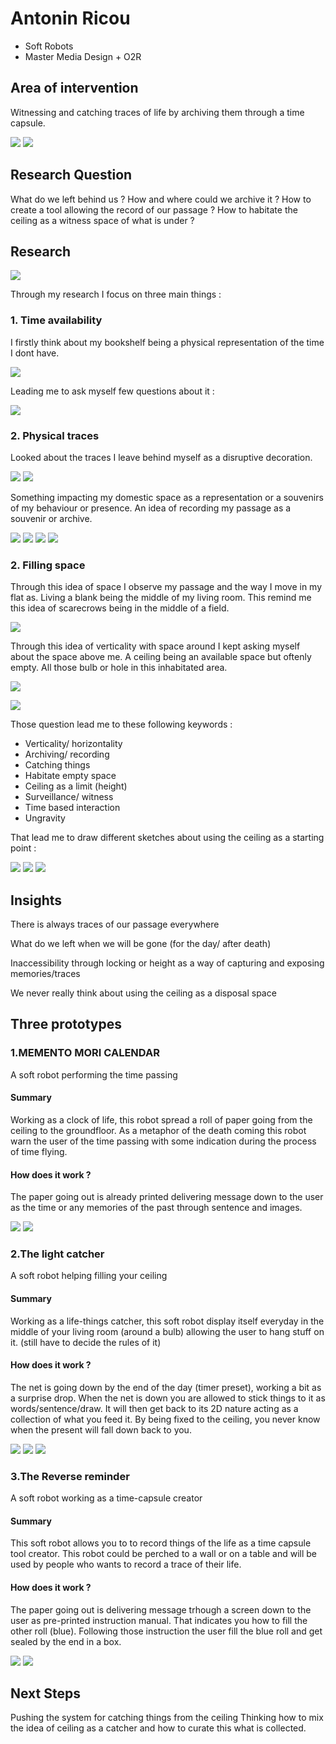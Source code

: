 # Antonin Ricou
- Soft Robots
- Master Media Design + O2R

## Area of intervention
Witnessing and catching traces of  life by archiving them through a time capsule. 
 
![](images/spiderweb.jpg)
![](images/reversereminder_inspi1.jpg)


## Research Question
What do we left behind us ? 
How and where could we archive it ?
How to create a tool allowing the record of our passage ?
How to habitate the ceiling as a witness space of what is under ?

## Research

![](images/miro.png)

Through my research I focus on three main things :

### 1. Time availability

I firstly think about my bookshelf being a physical representation of the time I dont have.

![](images/bookshelf.jpg)

Leading me to ask myself few questions about it :

![](images/list3.png)

### 2. Physical traces

Looked about the traces I leave behind myself as a disruptive decoration. 

![](images/home.jpg)
![](images/home2.jpg)

Something impacting my domestic space as a representation or a souvenirs of my behaviour or presence. An idea of recording my passage as a souvenir or archive.

![](images/scarecrows_2.png)
![](images/scarecrows_3.png)
![](images/scarecrows_4.png)
![](images/scarecrows_5.png)

### 2. Filling space

Through this idea of space I observe my passage and the way I move in my flat as. Living a blank being the middle of my living room.
This remind me this idea of scarecrows being in the middle of a field.

![](images/space.png)

Through this idea of verticality with space around I kept asking myself about the space above me. A ceiling being an available space but oftenly empty.
All those bulb or hole in this inhabitated area. 

![](images/ceiling.png)

![](images/ceiling2.png)

Those question lead me to these following keywords :

- Verticality/ horizontality
- Archiving/ recording
- Catching things
- Habitate empty space
- Ceiling as a limit (height)
- Surveillance/ witness
- Time based interaction
- Ungravity

That lead me to draw different sketches about using the ceiling as a starting point :

![](images/process2.png)
![](images/process3.png)
![](images/paper_prototype.jpeg)


## Insights
 There is always traces of our passage everywhere

What do we left when we will be gone (for the day/ after death)

Inaccessibility through locking or height as a way of capturing and exposing memories/traces
 
 We never really think about using the ceiling as a disposal space

## Three prototypes

### 1.MEMENTO MORI CALENDAR
A soft robot performing the time passing

#### Summary
Working as a clock of life, this robot spread a roll of paper going from the ceiling to the groundfloor. As a metaphor of the death coming this robot warn the user of the time passing with some indication during the process of time flying. 

#### How does it work ?
The paper going out is already printed delivering message down to the user as the time or any memories of the past through sentence and images.


![](images/mementomori_prototype.jpeg)
![](images/mementomori_storyboard.jpg)


### 2.The light catcher
A soft robot helping filling your ceiling

#### Summary
Working as a life-things catcher, this soft robot display itself everyday in the middle of your living room (around a bulb) allowing the user to hang stuff on it. 
(still have to decide the rules of it)

#### How does it work ?
The net is going down by the end of the day (timer preset), working a bit as a surprise drop. When the net is down you are allowed to stick things to it as words/sentence/draw. It will then get back to its 2D nature acting as a collection of what you feed it.
By being fixed to the ceiling, you never know when the present will fall down back to you. 

![](images/lightnetcaught_prototype.jpeg)
![](images/lightnetcaught_prototype2.jpeg)
![](images/lightnetcaught_storyboard.jpg)


### 3.The Reverse reminder
A soft robot working as a time-capsule creator

#### Summary
This soft robot allows you to  to record things of the life as a time capsule tool creator.
This robot could be perched to a wall or on a table and will be used by people who wants to record a trace of their life.

#### How does it work ?
The paper going out is delivering message trhough a screen down to the user as pre-printed instruction manual. That indicates you how to fill the other roll (blue). Following those instruction the user fill the blue roll and get sealed by the end in a box.

![](images/reversereminder_prototype1.jpeg)
![](images/reversereminder_storyboard.jpg)


## Next Steps
Pushing the system for catching things from the ceiling 
Thinking how to mix the idea of ceiling as a catcher and how to curate this what is collected.